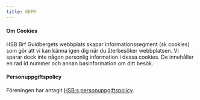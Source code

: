 ```yaml
---
title: GDPR
---
```


	

#### Om Cookies
HSB Brf Guldbergets webbplats skapar informationssegment (sk cookies) som gör att vi kan känna igen dig när du återbesöker webbplatsen. Vi sparar dock inte någon personlig information i dessa cookies. De innehåller en rad id nummer och annan basinformation om ditt besök.

#### Personuppgiftspolicy
Föreningen har antagit [HSB:s personuppgiftspolicy](Brf_Guldberget_personuppgiftspolicy.pdf).